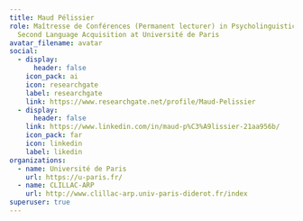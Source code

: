 ```yaml
---
title: Maud Pélissier
role: Maîtresse de Conférences (Permanent lecturer) in Psycholinguistics and
  Second Language Acquisition at Université de Paris
avatar_filename: avatar
social:
  - display:
      header: false
    icon_pack: ai
    icon: researchgate
    label: researchgate
    link: https://www.researchgate.net/profile/Maud-Pelissier
  - display:
      header: false
    link: https://www.linkedin.com/in/maud-p%C3%A9lissier-21aa956b/
    icon_pack: far
    icon: linkedin
    label: likedin
organizations:
  - name: Université de Paris
    url: https://u-paris.fr/
  - name: CLILLAC-ARP
    url: http://www.clillac-arp.univ-paris-diderot.fr/index
superuser: true
---
```

